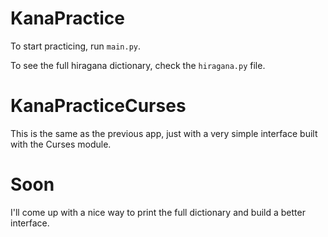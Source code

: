 # KanaPractice

To start practicing, run `main.py`.

To see the full hiragana dictionary, check the `hiragana.py` file. 

# KanaPracticeCurses

This is the same as the previous app, just with a very simple interface built with the Curses module.

# Soon
I'll come up with a nice way to print the full dictionary and build a better interface.
